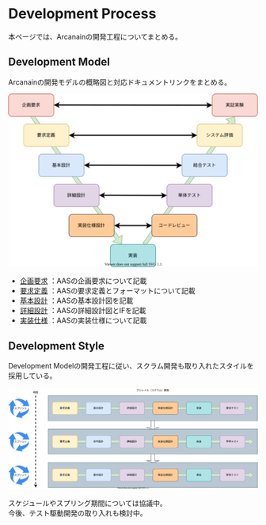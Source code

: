 # Development Process

本ページでは、Arcanainの開発工程についてまとめる。

## Development Model
Arcanainの開発モデルの概略図と対応ドキュメントリンクをまとめる。  

![development_process](image/development_process.drawio.svg)

- [企画要求](https://arcanain.github.io/arcanain-documentation/architecture/) ：AASの企画要求について記載
- [要求定義](https://arcanain.github.io/arcanain-documentation/requirement/) ：AASの要求定義とフォーマットについて記載
- [基本設計](https://arcanain.github.io/arcanain-documentation/architecture/Sensing/) ：AASの基本設計図を記載
- [詳細設計](https://arcanain.github.io/arcanain-documentation/architecture/Sensing/) ：AASの詳細設計図とIFを記載
- [実装仕様](https://arcanain.github.io/arcanain-documentation/requirement/Sensing/) ：AASの実装仕様について記載

## Development Style
Development Modelの開発工程に従い、スクラム開発も取り入れたスタイルを採用している。

![agile_process](image/agile_process.drawio.svg)

スケジュールやスプリング期間については協議中。  
今後、テスト駆動開発の取り入れも検討中。

